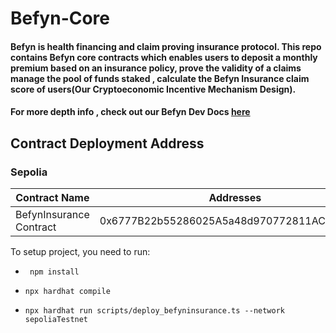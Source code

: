 # Befyn-Core

#### Befyn is health financing and claim  proving insurance protocol. This repo contains Befyn core contracts which enables users to deposit a monthly premium based on an insurance policy, prove the validity of a claims manage the pool of funds staked , calculate the Befyn Insurance claim score of users(Our Cryptoeconomic Incentive Mechanism Design).  
#### For more  depth info , check out our Befyn Dev Docs  [here](https://github.com/likemdzokoto/Befyn-Docs)
## Contract  Deployment Address

### Sepolia 

| Contract Name            | Addresses                                  |
| ------------------------ | ------------------------------------------ |
| BefynInsurance Contract  | 0x6777B22b55286025A5a48d970772811AC3bAD1a3 |




To setup project, you need to  run:

- ` npm install`

-  `npx hardhat compile` 

- `npx hardhat run scripts/deploy_befyninsurance.ts --network sepoliaTestnet  `
